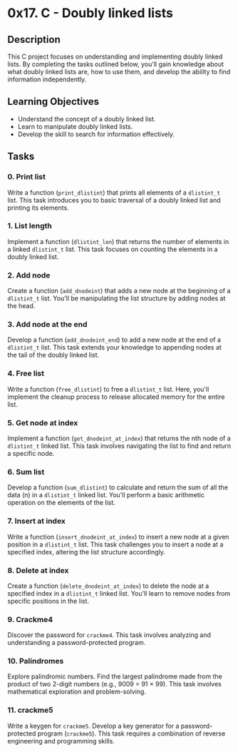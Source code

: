 # 0x17. C - Doubly linked lists

## Description
This C project focuses on understanding and implementing doubly linked lists. By completing the tasks outlined below, you'll gain knowledge about what doubly linked lists are, how to use them, and develop the ability to find information independently.

## Learning Objectives
- Understand the concept of a doubly linked list.
- Learn to manipulate doubly linked lists.
- Develop the skill to search for information effectively.

## Tasks

### 0. Print list
Write a function (`print_dlistint`) that prints all elements of a `dlistint_t` list. This task introduces you to basic traversal of a doubly linked list and printing its elements.

### 1. List length
Implement a function (`dlistint_len`) that returns the number of elements in a linked `dlistint_t` list. This task focuses on counting the elements in a doubly linked list.

### 2. Add node
Create a function (`add_dnodeint`) that adds a new node at the beginning of a `dlistint_t` list. You'll be manipulating the list structure by adding nodes at the head.

### 3. Add node at the end
Develop a function (`add_dnodeint_end`) to add a new node at the end of a `dlistint_t` list. This task extends your knowledge to appending nodes at the tail of the doubly linked list.

### 4. Free list
Write a function (`free_dlistint`) to free a `dlistint_t` list. Here, you'll implement the cleanup process to release allocated memory for the entire list.

### 5. Get node at index
Implement a function (`get_dnodeint_at_index`) that returns the nth node of a `dlistint_t` linked list. This task involves navigating the list to find and return a specific node.

### 6. Sum list
Develop a function (`sum_dlistint`) to calculate and return the sum of all the data (n) in a `dlistint_t` linked list. You'll perform a basic arithmetic operation on the elements of the list.

### 7. Insert at index
Write a function (`insert_dnodeint_at_index`) to insert a new node at a given position in a `dlistint_t` list. This task challenges you to insert a node at a specified index, altering the list structure accordingly.

### 8. Delete at index
Create a function (`delete_dnodeint_at_index`) to delete the node at a specified index in a `dlistint_t` linked list. You'll learn to remove nodes from specific positions in the list.

### 9. Crackme4
Discover the password for `crackme4`. This task involves analyzing and understanding a password-protected program.

### 10. Palindromes
Explore palindromic numbers. Find the largest palindrome made from the product of two 2-digit numbers (e.g., 9009 = 91 × 99). This task involves mathematical exploration and problem-solving.

### 11. crackme5
Write a keygen for `crackme5`. Develop a key generator for a password-protected program (`crackme5`). This task requires a combination of reverse engineering and programming skills.
